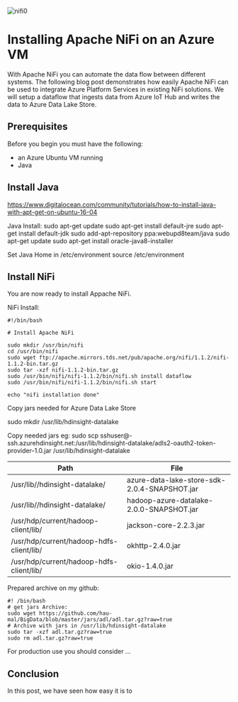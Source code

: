 ![nifi0](/images/nifi0.png)

# Installing Apache NiFi on an Azure VM

With Apache NiFi you can automate the data flow between different systems. The following blog post demonstrates how easily Apache NiFi can be used to integrate Azure Platform Services in existing NiFi solutions. We will setup a dataflow that ingests data from Azure IoT Hub and writes the data to Azure Data Lake Store.

## Prerequisites
Before you begin you must have the following:
* an Azure Ubuntu VM running
* Java 

## Install Java

https://www.digitalocean.com/community/tutorials/how-to-install-java-with-apt-get-on-ubuntu-16-04

Java Install:
sudo apt-get update
sudo apt-get install default-jre
sudo apt-get install default-jdk
sudo add-apt-repository ppa:webupd8team/java
sudo apt-get update
sudo apt-get install oracle-java8-installer

Set Java Home in
/etc/environment
source /etc/environment

## Install NiFi
You are now ready to install Appache NiFi.

NiFi Install:

```
#!/bin/bash

# Install Apache NiFi

sudo mkdir /usr/bin/nifi
cd /usr/bin/nifi
sudo wget ftp://apache.mirrors.tds.net/pub/apache.org/nifi/1.1.2/nifi-1.1.2-bin.tar.gz
sudo tar -xzf nifi-1.1.2-bin.tar.gz
sudo /usr/bin/nifi/nifi-1.1.2/bin/nifi.sh install dataflow
sudo /usr/bin/nifi/nifi-1.1.2/bin/nifi.sh start 

echo "nifi installation done"

```

Copy jars needed for Azure Data Lake Store

sudo mkdir /usr/lib/hdinsight-datalake

Copy needed jars
eg: sudo scp sshuser@<mycluster>-ssh.azurehdinsight.net:/usr/lib/hdinsight-datalake/adls2-oauth2-token-provider-1.0.jar  /usr/lib/hdinsight-datalake

| Path | File |
| -----|------|
| /usr/lib//hdinsight-datalake/ | azure-data-lake-store-sdk-2.0.4-SNAPSHOT.jar |
| /usr/lib//hdinsight-datalake/ | hadoop-azure-datalake-2.0.0-SNAPSHOT.jar |
| /usr/hdp/current/hadoop-client/lib/ | jackson-core-2.2.3.jar |
| /usr/hdp/current/hadoop-hdfs-client/lib/ | okhttp-2.4.0.jar |
| /usr/hdp/current/hadoop-hdfs-client/lib/ | okio-1.4.0.jar |


Prepared archive on my github:


```
#! /bin/bash
# get jars Archive:
sudo wget https://github.com/hau-mal/BigData/blob/master/jars/adl/adl.tar.gz?raw=true 
# Archive with jars in /usr/lib/hdinsight-datalake
sudo tar -xzf adl.tar.gz?raw=true
sudo rm adl.tar.gz?raw=true
```

For production use you should consider ...

## Conclusion
In this post, we have seen how easy it is to 
